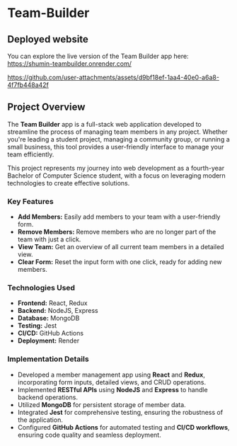 # Team-Builder

## Deployed website
You can explore the live version of the Team Builder app here: https://shumin-teambuilder.onrender.com/





https://github.com/user-attachments/assets/d9bf18ef-1aa4-40e0-a6a8-4f7fb448a42f


## Project Overview
The **Team Builder** app is a full-stack web application developed to streamline the process of managing team members in any project. Whether you're leading a student project, managing a community group, or running a small business, this tool provides a user-friendly interface to manage your team efficiently.

This project represents my journey into web development as a fourth-year Bachelor of Computer Science student, with a focus on leveraging modern technologies to create effective solutions.

### Key Features
- **Add Members:** Easily add members to your team with a user-friendly form.
- **Remove Members:** Remove members who are no longer part of the team with just a click.
- **View Team:** Get an overview of all current team members in a detailed view.
- **Clear Form:** Reset the input form with one click, ready for adding new members.

### Technologies Used
- **Frontend:** React, Redux
- **Backend:** NodeJS, Express
- **Database:** MongoDB
- **Testing:** Jest
- **CI/CD:** GitHub Actions
- **Deployment:** Render

### Implementation Details
- Developed a member management app using **React** and **Redux**, incorporating form inputs, detailed views, and CRUD operations.
- Implemented **RESTful APIs** using **NodeJS** and **Express** to handle backend operations.
- Utilized **MongoDB** for persistent storage of member data.
- Integrated **Jest** for comprehensive testing, ensuring the robustness of the application.
- Configured **GitHub Actions** for automated testing and **CI/CD workflows**, ensuring code quality and seamless deployment.
